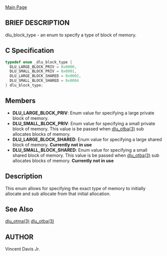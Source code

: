 <a href="https://easyip2023.github.io/lucurious-docs/" class="button">Main Page</a>

## BRIEF DESCRIPTION

dlu_block_type - an enum to specify a type of block of memory.

## C Specification

```c
typedef enum _dlu_block_type {
  DLU_LARGE_BLOCK_PRIV = 0x0000,
  DLU_SMALL_BLOCK_PRIV = 0x0001,
  DLU_LARGE_BLOCK_SHARED = 0x0002,
  DLU_SMALL_BLOCK_SHARED = 0x0004
} dlu_block_type;
```

## Members

* **DLU_LARGE_BLOCK_PRIV**: Enum value for specifying a large private block of memory.
* **DLU_SMALL_BLOCK_PRIV**: Enum value for specifying a small private block of memory. This value is be passed when [dlu_otba(3)](https://easyip2023.github.io/lucurious-docs/api/utils/dlu_otba)
sub allocates blocks of memory.
* **DLU_LARGE_BLOCK_SHARED**: Enum value for specifying a large shared block of memory. **Currently not in use**
* **DLU_SMALL_BLOCK_SHARED**: Enum value for specifying a small shared block of memory. This value is be passed when [dlu_otba(3)](https://easyip2023.github.io/lucurious-docs/api/utils/dlu_otba)
sub allocates blocks of memory. **Currently not in use**

## Description

This enum allows for specifying the exact type of memory to initially allocate and sub allocate from that initial allocation.

## See Also

[dlu_otma(3)](https://easyip2023.github.io/lucurious-docs/api/utils/dlu_otma)
[dlu_otba(3)](https://easyip2023.github.io/lucurious-docs/api/utils/dlu_otba)

## AUTHOR

Vincent Davis Jr.
